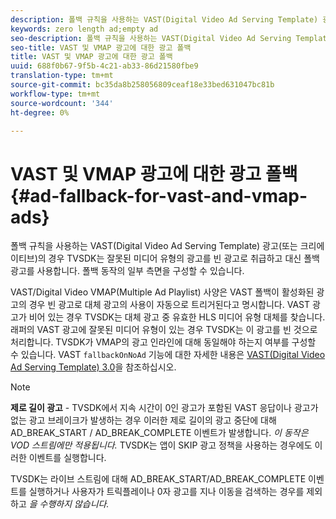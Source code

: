 ```yaml
---
description: 폴백 규칙을 사용하는 VAST(Digital Video Ad Serving Template) 광고(또는 크리에이티브)의 경우 TVSDK는 잘못된 미디어 유형의 광고를 빈 광고로 취급하고 대신 폴백 광고를 사용합니다. 폴백 동작의 일부 측면을 구성할 수 있습니다.
keywords: zero length ad;empty ad
seo-description: 폴백 규칙을 사용하는 VAST(Digital Video Ad Serving Template) 광고(또는 크리에이티브)의 경우 TVSDK는 잘못된 미디어 유형의 광고를 빈 광고로 취급하고 대신 폴백 광고를 사용합니다. 폴백 동작의 일부 측면을 구성할 수 있습니다.
seo-title: VAST 및 VMAP 광고에 대한 광고 폴백
title: VAST 및 VMAP 광고에 대한 광고 폴백
uuid: 688f0b67-9f5b-4c21-ab33-86d21580fbe9
translation-type: tm+mt
source-git-commit: bc35da8b258056809ceaf18e33bed631047bc81b
workflow-type: tm+mt
source-wordcount: '344'
ht-degree: 0%

---
```



# VAST 및 VMAP 광고에 대한 광고 폴백 {#ad-fallback-for-vast-and-vmap-ads}

폴백 규칙을 사용하는 VAST(Digital Video Ad Serving Template) 광고(또는 크리에이티브)의 경우 TVSDK는 잘못된 미디어 유형의 광고를 빈 광고로 취급하고 대신 폴백 광고를 사용합니다. 폴백 동작의 일부 측면을 구성할 수 있습니다.

VAST/Digital Video VMAP(Multiple Ad Playlist) 사양은 VAST 폴백이 활성화된 광고의 경우 빈 광고로 대체 광고의 사용이 자동으로 트리거된다고 명시합니다. VAST 광고가 비어 있는 경우 TVSDK는 대체 광고 중 유효한 HLS 미디어 유형 대체를 찾습니다. 래퍼의 VAST 광고에 잘못된 미디어 유형이 있는 경우 TVSDK는 이 광고를 빈 것으로 처리합니다. TVSDK가 VMAP의 광고 인라인에 대해 동일해야 하는지 여부를 구성할 수 있습니다. VAST `fallbackOnNoAd` 기능에 대한 자세한 내용은 [VAST(Digital Video Ad Serving Template) 3.0](https://www.iab.net/guidelines/508676/digitalvideo/vsuite/vast)을 참조하십시오.

>[!NOTE]
>
>**제로 길이 광고**  - TVSDK에서 지속 시간이 0인 광고가 포함된 VAST 응답이나 광고가 없는 광고 브레이크가 발생하는 경우 이러한 제로 길이의 광고 중단에 대해 AD_BREAK_START / AD_BREAK_COMPLETE 이벤트가 발생합니다. *이 동작은 VOD 스트림에만 적용됩니다.* TVSDK는 앱이 SKIP 광고 정책을 사용하는 경우에도 이러한 이벤트를 실행합니다.
>
>TVSDK는 라이브 스트림에 대해 AD_BREAK_START/AD_BREAK_COMPLETE 이벤트를 실행하거나 사용자가 트릭플레이나 0자 광고를 지나 이동을 검색하는 경우를 제외하고 *을 수행하지 않습니다.*